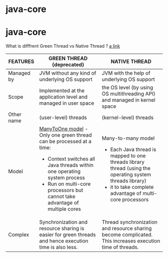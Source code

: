 # java-core

# java-core

What is difffrent Green Thread vs Native Thread ?
[a link](https://github.com/user/repo/blob/branch/other_file.md)

| FEATURES   | GREEN THREAD (deprecated)                                                                                                                           | NATIVE THREAD                                                                                                                                  |
| ---------- | --------------------------------------------------------------------------------------------------------------------------------------------------- | ---------------------------------------------------------------------------------------------------------------------------------------------- |
| Managed by | JVM without any kind of underlying OS support                                                                                                       | JVM with the help of underlying OS support                                                                                                     |
| Scope      | Implemented at the application level and managed in user space                                                                                      | the OS level (by using OS multithreading API) and managed in kernel space                                                                      |
| Other name | (user-level) threads                                                                                                                                | (kernel-level) threads                                                                                                                         |
| Model      |  [ManyToOne model](https://docs.oracle.com/cd/E19455-01/806-3461/ch2mt-41/index.html) - Only one green thread can be processed at a time: <br/> <ul><li>Context switches all Java threads within one operating system process</li><li>Run on multi-core processors but cannot take advantage of multiple cores</li></ul>  | Many-to-many model <br/> <ul><li>Each Java thread is mapped to one threads library thread (using the operating system threads library)</li><li>it to take complete advantage of multi-core processors</li></ul> |
| Complex    | Synchronization and resource sharing is easier for green threads and hence execution time is also less.                                             | Thread synchronization and resource sharing become complicated. This increases execution time of threads.                                      |
